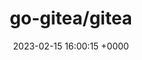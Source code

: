 ---
title: "go-gitea/gitea"
link: "https://github.com/go-gitea/gitea"
date: "2023-02-15 16:00:15 +0000"
description: "Git with a cup of tea, painless self-hosted git service"
category: "github"
---